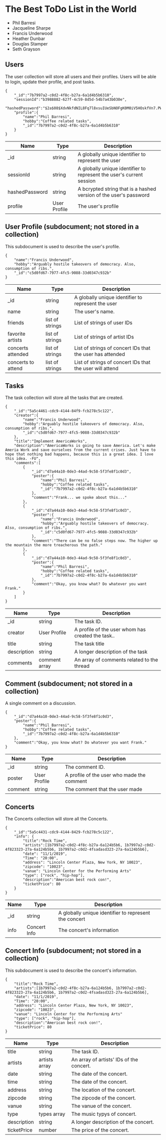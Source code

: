 # The Best ToDo List in the World

* Phil Barresi
* Jacqueline Sharpe
* Francis Underwood
* Heather Dunbar
* Douglas Stamper
* Seth Grayson

## Users

The user collection will store all users and their profiles. Users will be able to login, update their profile, and post tasks.

```
{
    "_id":"7b7997a2-c0d2-4f8c-b27a-6a1d4b5b6310",
    "sessionId":"b3988882-627f-4c59-8d5d-54b7a43b030e",
    "hashedPassword":"$2a$08$XdvNkfdNIL8Fq7l8xsuIUeSbNOFgK0M0iV5HOskfVn7.PWncShU.O",
    "profile":{
        "name":"Phil Barresi",
        "hobby":"Coffee related tasks",
        "_id":"7b7997a2-c0d2-4f8c-b27a-6a1d4b5b6310"
    }
}
```

| Name | Type | Description |
|------|------|-------------|
| _id  | string | A globally unique identifier to represent the user |
| sessionId | string | A globally unique identifier to represent the user's current session |
| hashedPassword | string | A bcrypted string that is a hashed version of the user's password |
| profile | User Profile | The user's profile | 

## User Profile (subdocument; not stored in a collection)

This subdocument is used to describe the user's profile.

```
{
    "name":"Francis Underwood",
    "hobby":"Arguably hostile takeovers of democracy. Also, consumption of ribs.",
    "_id":"c5d0fd67-7977-4fc5-9088-33d0347c932b"
}
```

| Name | Type | Description |
|------|------|-------------|
| _id  | string | A globally unique identifier to represent the user |
| name | string | The user's name. | 
| friends | list of strings | List of strings of user IDs |
| favorite artists | list of strings | List of strings of artist IDs |
| concerts attended | list of strings | List of strings of concert IDs that the user has attended |
| concerts to attend | list of strings | List of strings of concert IDs that the user will attend |

## Tasks

The task collection will store all the tasks that are created.


```
{
    "_id":"5a5c4461-cdc9-4144-84f9-fcb278c5c122",
    "creator":{
        "name":"Francis Underwood",
        "hobby":"Arguably hostile takeovers of democracy. Also, consumption of ribs.",
        "_id":"c5d0fd67-7977-4fc5-9088-33d0347c932b"
    },
    "title":"Implement AmericaWorks",
    "description":"AmericaWorks is going to save America. Let's make Ameria Work and save ourselves from the current crises. Just have to hope that nothing bad happens, because this is a great idea. I love this idea. -FU",
    "comments":[
        {
            "_id":"d7a44a10-0de3-44ad-9c58-5f3fe8f1c0d3",
            "poster":{
                "name":"Phil Barresi",
                "hobby":"Coffee related tasks",
                "_id":"7b7997a2-c0d2-4f8c-b27a-6a1d4b5b6310"
            },
            "comment":"Frank... we spoke about this..."
        },
        {
            "_id":"d7a44a10-0de3-44ad-9c58-5f3fe8f1c0d3",
            "poster":{
                "name":"Francis Underwood",
                "hobby":"Arguably hostile takeovers of democracy. Also, consumption of ribs.",
                "_id":"c5d0fd67-7977-4fc5-9088-33d0347c932b"
            },
            "comment":"There can be no false steps now. The higher up the mountain the more treacherous the path."
        },
        {
            "_id":"d7a44a10-0de3-44ad-9c58-5f3fe8f1c0d3",
            "poster":{
                "name":"Phil Barresi",
                "hobby":"Coffee related tasks",
                "_id":"7b7997a2-c0d2-4f8c-b27a-6a1d4b5b6310"
            },
            "comment":"Okay, you know what? Do whatever you want Frank."
        }
    ]
}
```

| Name | Type | Description |
|------|------|-------------|
| _id | string | The task ID. | 
| creator | User Profile | A profile of the user whom has created the task.. |
|title| string | The task title |
|description| string | A longer description of the task |
|comments| comment array | An array of comments related to the thread |

## Comment (subdocument; not stored in a collection)

A single comment on a discussion.

```
{
    "_id":"d7a44a10-0de3-44ad-9c58-5f3fe8f1c0d3",
    "poster":{
        "name":"Phil Barresi",
        "hobby":"Coffee related tasks",
        "_id":"7b7997a2-c0d2-4f8c-b27a-6a1d4b5b6310"
    },
    "comment":"Okay, you know what? Do whatever you want Frank."
}
```

| Name | Type | Description |
|------|------|-------------|
| _id | string | The comment ID. | 
| poster | User Profile | A profile of the user who made the comment |
| comment | string | The comment that the user made |

## Concerts

The Concerts collection will store all the Concerts. 

```
{
    "_id":"5a5c4431-cdc9-4144-8429-fcb278c5c122",
    "info": {
        "title":"Rock Time",
        "artists":[1b7997a2-c0d2-4f8c-b27a-6a124b5b6, 1b7997a2-c0d2-4f823323-27a-6a124b5b6, 1b7997a2-c0d2-4fsadasd323-27a-6a124b5b6],
        "date": "11/1/2019",
        "Time": "20:00",
        "address": "Lincoln Center Plaza, New York, NY 10023",
        "zipcode": "10023",
        "vanue": "Lincoln Center for the Performing Arts"
        "type": ["rock", "hip-hop"],
        "description":"American best rock con!",
        "ticketPrice": 80
    }
}
```
| Name | Type | Description |
|------|------|-------------|
| _id  | string | A globally unique identifier to represent the concert |
| info | Concert Info | The concert's information |

## Concert Info (subdocument; not stored in a collection)

This subdocument is used to describe the concert's information.

```
{
    "title":"Rock Time",
    "artists":[1b7997a2-c0d2-4f8c-b27a-6a124b5b6, 1b7997a2-c0d2-4f823323-27a-6a124b5b6, 1b7997a2-c0d2-4fsadasd323-27a-6a124b5b6],
    "date": "11/1/2019",
    "Time": "20:00",
    "address": "Lincoln Center Plaza, New York, NY 10023",
    "zipcode": "10023",
    "vanue": "Lincoln Center for the Performing Arts"
    "type": ["rock", "hip-hop"],
    "description":"American best rock con!",
    "ticketPrice": 80
}
```
| Name | Type | Description |
|------|------|-------------|
| title | string | The task ID. | 
| artists | artists array | An array of artists' IDs of the concert. |
| date | string | The date of the concert. |
| time | string | The date of the concert. |
| address | string | The location of the concert. |
| zipcode | string | The zipcode of the concert. | 
| vanue | string | The vanue of the concert. |
| type | types array | The music typys of concert. |
| description | string | A longer description of the concert. |
| ticketPrice | number | The price of the concert. | 
